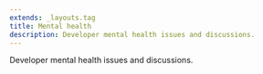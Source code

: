 ```yaml
---
extends: _layouts.tag
title: Mental health
description: Developer mental health issues and discussions.
---
```


Developer mental health issues and discussions.
